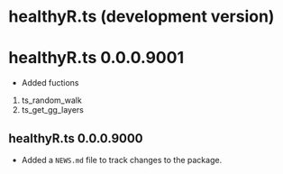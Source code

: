 # healthyR.ts (development version)

# healthyR.ts 0.0.0.9001
* Added fuctions
1. ts_random_walk
2. ts_get_gg_layers

## healthyR.ts 0.0.0.9000

* Added a `NEWS.md` file to track changes to the package.
